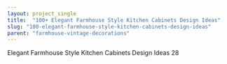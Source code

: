 ```yaml
---
layout: project_single
title:  "100+ Elegant Farmhouse Style Kitchen Cabinets Design Ideas"
slug: "100-elegant-farmhouse-style-kitchen-cabinets-design-ideas"
parent: "farmhouse-vintage-decorations"
---
```

Elegant Farmhouse Style Kitchen Cabinets Design Ideas 28